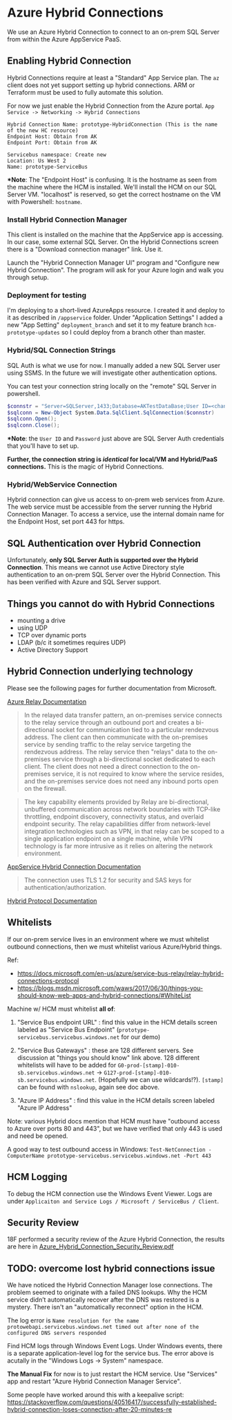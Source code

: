 # Azure Hybrid Connections

We use an Azure Hybrid Connection to connect to an on-prem SQL Server from within the Azure AppService PaaS.

## Enabling Hybrid Connection

Hybrid Connections require at least a "Standard" App Service plan.
The `az` client does not yet support setting up hybrid connections.  ARM or Terraform must be used to fully automate this solution.

For now we just enable the Hybrid Connection from the Azure portal.  `App Service -> Networking -> Hybrid Connections`

```
Hybrid Connection Name: prototype-HybridConnection (This is the name of the new HC resource)
Endpoint Host: Obtain from AK
Endpoint Port: Obtain from AK

Servicebus namespace: Create new
Location: Us West 2
Name: prototype-ServiceBus 
```

**\*Note**: The "Endpoint Host" is confusing. It is the hostname as seen from the machine where the HCM is installed. We'll install the HCM on our SQL Server VM.  "localhost" is reserved, so get the correct hostname on the VM with Powershell: `hostname`.


### Install Hybrid Connection Manager

This client is installed on the machine that the AppService app is accessing. In our case, some external SQL Server.
On the Hybrid Connections screen there is a "Download connection manager" link. Use it.

Launch the "Hybrid Connection Manager UI" program and "Configure new Hybrid Connection". The program will ask for your Azure login and walk you through setup.

### Deployment for testing

I'm deploying to a short-lived AzureApps resource. I created it and deploy to it as described in `/appservice` folder.
Under "Application Settings" I added a new "App Setting" `deployment_branch` and set it to my feature branch `hcm-prototype-updates` so I could deploy from a branch other than master.

### Hybrid/SQL Connection Strings

SQL Auth is what we use for now. I manually added a new SQL Server user using SSMS.
In the future we will investigate other authentication options.

You can test your connection string locally on the "remote" SQL Server in powershell.

```ps1
$connstr = "Server=SQLServer,1433;Database=AKTestDataBase;User ID=<changeme>;Password=<changeme>"
$sqlconn = New-Object System.Data.SqlClient.SqlConnection($connstr) 
$sqlconn.Open();
$sqlconn.Close();
```
**\*Note**: the `User ID` and `Password` just above are SQL Server Auth credentials that you'll have to set up.

**Further, the connection string is _identical_ for local/VM and Hybrid/PaaS connections.** This is the magic of Hybrid Connections.

### Hybrid/WebService Connection

Hybrid connection can give us access to on-prem web services from Azure.  The web service must be accessible from the server running the Hybrid Connection Manager.  To access a service, use the internal domain name for the Endpoint Host, set port 443 for https. 


## SQL Authentication over Hybrid Connection

Unfortunately, **only SQL Server Auth is supported over the Hybrid Connection**.  This means we cannot use Active Directory style authentication to an on-prem SQL Server over the Hybrid Connection. This has been verified with Azure and SQL Server support.

## Things you cannot do with Hybrid Connections

- mounting a drive
- using UDP
- TCP over dynamic ports
- LDAP (b/c it sometimes requires UDP)
- Active Directory Support

## Hybrid Connection underlying technology

Please see the following pages for further documentation from Microsoft.

 [Azure Relay Documentation](https://docs.microsoft.com/en-us/azure/service-bus-relay/relay-what-is-it)
> In the relayed data transfer pattern, an on-premises service connects to the relay service through an outbound port and creates a bi-directional socket for communication tied to a particular rendezvous address. The client can then communicate with the on-premises service by sending traffic to the relay service targeting the rendezvous address. The relay service then "relays" data to the on-premises service through a bi-directional socket dedicated to each client. The client does not need a direct connection to the on-premises service, it is not required to know where the service resides, and the on-premises service does not need any inbound ports open on the firewall.

> The key capability elements provided by Relay are bi-directional, unbuffered communication across network boundaries with TCP-like throttling, endpoint discovery, connectivity status, and overlaid endpoint security. The relay capabilities differ from network-level integration technologies such as VPN, in that relay can be scoped to a single application endpoint on a single machine, while VPN technology is far more intrusive as it relies on altering the network environment.

[AppService Hybrid Connection Documentation](https://docs.microsoft.com/en-us/azure/app-service/app-service-hybrid-connections)
> The connection uses TLS 1.2 for security and SAS keys for authentication/authorization.

[Hybrid Protocol Documentation](https://docs.microsoft.com/en-us/azure/service-bus-relay/relay-hybrid-connections-protocol)


## Whitelists

If our on-prem service lives in an environment where we must whitelist outbound connections, then we must whitelist various Azure/Hybrid things.

Ref:
- https://docs.microsoft.com/en-us/azure/service-bus-relay/relay-hybrid-connections-protocol
- https://blogs.msdn.microsoft.com/waws/2017/06/30/things-you-should-know-web-apps-and-hybrid-connections/#WhiteList

Machine w/ HCM must whitelist **all of**:

1. "Service Bus endpoint URL" : find this value in the HCM details screen labeled as "Service Bus Endpoint" (`prototype-servicebus.servicebus.windows.net` for our demo)

2. "Service Bus Gateways" : these are 128 different servers.  See discussion at "things you should know" link above.  128 different whitelists will have to be added for `G0-prod-[stamp]-010-sb.servicebus.windows.net` -> `G127-prod-[stamp]-010-sb.servicebus.windows.net`. (Hopefully we can use wildcards!?). `[stamp]` can be found with `nslookup`, again see doc above.

3. "Azure IP Address" : find this value in the HCM details screen labeled "Azure IP Address"

Note: various Hybrid docs mention that HCM must have "outbound access to Azure over ports 80 and 443", but we have verified that only 443 is used and need be opened.


A good way to test outbound access in Windows: `Test-NetConnection -ComputerName prototype-servicebus.servicebus.windows.net -Port 443`

## HCM Logging

To debug the HCM connection use the Windows Event Viewer.  Logs are under `Applicaiton and Service Logs / Microsoft / ServiceBus / Client`.

## Security Review

18F performed a security review of the Azure Hybrid Connection, the results are here in [Azure_Hybrid_Connection_Security_Review.pdf](./Azure_Hybrid_Connection_Security_Review.pdf)


## TODO: overcome lost hybrid connections issue

We have noticed the Hybrid Connection Manager lose connections. The problem seemed to originate with a failed DNS lookups. Why the HCM service didn’t automatically recover after the DNS was restored is a mystery.  There isn't an "automatically reconnect" option in the HCM.

The log error is `Name resolution for the name protowebapi.servicebus.windows.net timed out after none of the configured DNS servers responded`

Find HCM logs through Windows Event Logs.  Under Windows events, there is a separate application-level log for the service bus.  The error above is acutally in the "Windows Logs -> System" namespace.

**The Manual Fix** for now is to just restart the HCM service.  Use "Services" app and restart "Azure Hybrid Connection Manager Service".

Some people have worked around this with a keepalive script: https://stackoverflow.com/questions/40516417/successfully-established-hybrid-connection-loses-connection-after-20-minutes-re
